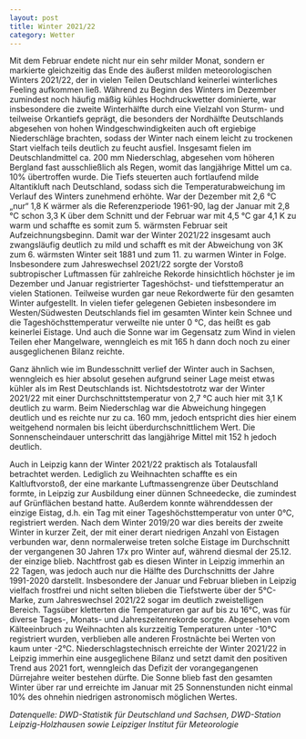 ```yaml
---
layout: post
title: Winter 2021/22 
category: Wetter
---
```


Mit dem Februar endete nicht nur ein sehr milder Monat, sondern er markierte gleichzeitig das Ende des äußerst milden meteorologischen Winters 2021/22, der in vielen Teilen Deutschland keinerlei winterliches Feeling aufkommen ließ. Während zu Beginn des Winters im Dezember zumindest noch häufig mäßig kühles Hochdruckwetter dominierte, war insbesondere die zweite Winterhälfte durch eine Vielzahl von Sturm- und teilweise Orkantiefs geprägt, die besonders der Nordhälfte Deutschlands abgesehen von hohen Windgeschwindigkeiten auch oft ergiebige Niederschläge brachten, sodass der Winter nach einem leicht zu trockenen Start vielfach teils deutlich zu feucht ausfiel. Insgesamt fielen im Deutschlandmittel ca. 200 mm Niederschlag, abgesehen vom höheren Bergland fast ausschließlich als Regen, womit das langjährige Mittel um ca. 10% übertroffen wurde. Die Tiefs steuerten auch fortlaufend milde Altantikluft nach Deutschland, sodass sich die Temperaturabweichung im Verlauf des Winters zunehmend erhöhte. War der Dezember mit 2,6 °C „nur“ 1,8 K wärmer als die Referenzperiode 1961-90, lag der Januar mit 2,8 °C schon 3,3 K über dem Schnitt und der Februar war mit 4,5 °C gar 4,1 K zu warm und schaffte es somit zum 5. wärmsten Februar seit Aufzeichnungsbeginn. Damit war der Winter 2021/22 insgesamt auch zwangsläufig deutlich zu mild und schafft es mit der Abweichung von 3K zum 6. wärmsten Winter seit 1881 und zum 11. zu warmen Winter in Folge. Insbesondere zum Jahreswechsel 2021/22 sorgte der Vorstoß subtropischer Luftmassen für zahlreiche Rekorde hinsichtlich höchster je im Dezember und Januar registrierter Tageshöchst- und tiefsttemperatur an vielen Stationen. Teilweise wurden gar neue Rekordwerte für den gesamten Winter aufgestellt.
In vielen tiefer gelegenen Gebieten insbesondere im Westen/Südwesten Deutschlands fiel im gesamten Winter kein Schnee und die Tageshöchsttemperatur verweilte nie unter 0 °C, das heißt es gab keinerlei Eistage. Und auch die Sonne war im Gegensatz zum Wind in vielen Teilen eher Mangelware, wenngleich es mit 165 h dann doch noch zu einer ausgeglichenen Bilanz reichte.

Ganz ähnlich wie im Bundesschnitt verlief der Winter auch in Sachsen, wenngleich es hier absolut gesehen aufgrund seiner Lage meist etwas kühler als im Rest Deutschlands ist. Nichtsdestotrotz war der Winter 2021/22 mit einer Durchschnittstemperatur von 2,7 °C auch hier mit 3,1 K deutlich zu warm. Beim Niederschlag war die Abweichung hingegen deutlich und es reichte nur zu ca. 160 mm, jedoch entspricht dies hier einem weitgehend normalen bis leicht überdurchschnittlichem Wert. Die Sonnenscheindauer unterschritt das langjährige Mittel mit 152 h jedoch deutlich.

Auch in Leipzig kann der Winter 2021/22 praktisch als Totalausfall betrachtet werden. Lediglich zu Weihnachten schaffte es ein Kaltluftvorstoß, der eine markante Luftmassengrenze über Deutschland formte, in Leipzig zur Ausbildung einer dünnen Schneedecke, die zumindest auf Grünflächen bestand hatte. Außerdem konnte währenddessen der einzige Eistag, d.h. ein Tag mit einer Tageshöchsttemperatur von unter 0°C, registriert werden. Nach dem Winter 2019/20 war dies bereits der zweite Winter in kurzer Zeit, der mit einer derart niedrigen Anzahl von Eistagen verbunden war, denn normalerweise treten solche Eistage im Durchschnitt der vergangenen 30 Jahren 17x pro Winter auf, während diesmal der 25.12. der einzige blieb. Nachtfrost gab es diesen Winter in Leipzig immerhin an 22 Tagen, was jedoch auch nur die Hälfte des Durchschnitts der Jahre 1991-2020 darstellt. Insbesondere der Januar und Februar blieben in Leipzig vielfach frostfrei und nicht selten blieben die Tiefstwerte über der 5°C-Marke, zum Jahreswechsel 2021/22 sogar im deutlich zweistelligen Bereich. Tagsüber kletterten die Temperaturen gar auf bis zu 16°C, was für diverse Tages-, Monats- und Jahreszeitenrekorde sorgte. Abgesehen vom Kälteeinbruch zu Weihnachten als kurzzeitig Temperaturen unter -10°C registriert wurden, verblieben alle anderen Frostnächte bei Werten von kaum unter -2°C. Niederschlagstechnisch erreichte der Winter 2021/22 in Leipzig immerhin eine ausgeglichene Bilanz und setzt damit den positiven Trend aus 2021 fort, wenngleich das Defizit der vorangegangenen Dürrejahre weiter bestehen dürfte. Die Sonne blieb fast den gesamten Winter über rar und erreichte im Januar mit 25 Sonnenstunden nicht einmal 10% des ohnehin niedrigen astronomisch möglichen Wertes.

_Datenquelle: DWD-Statistik für Deutschland und Sachsen, DWD-Station Leipzig-Holzhausen sowie Leipziger Institut für Meteorologie_
